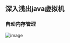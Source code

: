 ## 深入浅出java虚拟机
### 自动内存管理
![image](https://user-images.githubusercontent.com/8264550/129993399-18f55210-d170-4302-89f0-fe7cac72e328.png)

